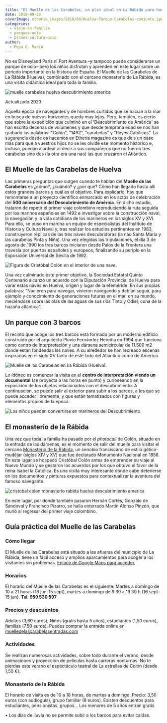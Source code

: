 ```yaml
---
title: "El Muelle de las Carabelas, un plan ideal en La Rábida para hacer con niños"
date: 2018-09-20
coverImage: etheria_images/2018/09/Huelva-Parque-Carabelas-conjunto.jpg
categories: 
  - viaje-en-familia
  - parques-ocio
  - planes-cultura-ocio
author: 
  - Pepa G. Marin
---
```


No es Disneyland París ni Port Aventura –y tampoco puede considerarse un parque de ocio– 
pero los niños disfrutan y aprenden en este lugar sobre un periodo importante en la 
historia de España. El Muelle de las Carabelas de La Rábida (Huelva), combinado con el 
cercano monasterio de La Rábida, es una visita didáctica ideal para toda la familia. 

![muelle carabelas huelva descubrimiento america](etheria_images/2018/09/Huelva-Parque-Carabelas-conjunto-1024x683.jpg "Muelle de las Carabelas en La Rábida (Huelva).")

Actualizado 2023 

Aquella época de navegantes y de hombres curtidos que se hacían a la mar en busca de 
nuevos horizontes queda muy lejos. Pero, también, es cierto que sobre la expedición que 
culminó en el 'Descubrimiento de América' se han escrito decenas de volúmenes y que 
desde temprana edad se nos han grabado las palabras: "Colón", "1492", "carabelas" y 
"Reyes Católicos". La sugerencia desde os hacemos en Etheria magazine es que deis un 
paso más para que a vuestros hijos no se les olvide ese momento histórico e, incluso, 
puedan alardear al decir a sus compañeros que no fueron tres carabelas sino dos (la otra 
era una nao) las que cruzaron el Atlántico. 

## El Muelle de las Carabelas de Huelva

Las primeras preguntas que surgen cuando te hablan del **Muelle de las Carabelas** es 
¿cómo?, ¿cuándo? y ¿por qué? Cómo han llegado hasta allí estos grandes barcos y cuál es 
el objetivo. Para explicarlo, hay que remontarse a un proyecto científico enmarcado en 
los actos de celebración del **500 aniversario del Descubrimiento de América**. En dicho 
estudio, trataron de repetir el primer viaje colombino reproduciendo la ruta seguida por 
los marinos españoles en 1492 e investigar sobre la construcción naval, la navegación y 
la vida cotidiana de los marineros en los siglos XV y XVI. Para ello, se puso en marcha 
un equipo de especialistas del Instituto de Historia y Cultura Naval y, tras realizar 
los estudios pertinentes en 1983, construyeron réplicas de las tres naves descubridoras 
(la nao Santa María y las carabelas Pinta y Niña). Una vez elegidas las tripulaciones, 
el día 3 de agosto de 1990 los tres barcos iniciaron desde Palos de la Frontera una 
travesía por puertos españoles y europeos, finalizando su periplo en la Exposición 
Universal de Sevilla de 1992. 

![Figura de Cristóbal Colón en el interior de una nave.](etheria_images/2018/09/Huelva-Parque-Carabelas-Colon-1024x684.jpg "Figura de Cristóbal Colón en el interior de una nave.")

Una vez culminado este primer objetivo, la Sociedad Estatal Quinto Centenario alcanzó un 
acuerdo con la Diputación Provincial de Huelva para varar estas naves en Huelva, origen 
y lugar de la efeméride. En sus propias palabras: "Nacieron para navegar, vivieron 
navegando y debían seguir, para ejemplo y conocimiento de generaciones futuras en el 
mar, en su mundo, meciéndose sobre las olas de las aguas de sus ríos Tinto y Odiel, cuna 
de la hazaña atlántica". 

## Un parque con 3 barcos

El recinto que acoge los tres barcos está formado por un moderno edificio construido por 
el arquitecto Pluvio Fernández Heredia en 1994 que funciona como centro de 
interpretación y una dársena semicircular de 11.500 m2 donde están fondeadas las naves. 
A su alrededor se han recreado escenas inspiradas en el siglo XV tanto de este lado del 
Atlántico como de América. 

![Muelle de las Carabelas en La Rábida (Huelva).](etheria_images/2018/09/Huelva-Parque-Carabelas-familia-1024x683.jpg "Muelle de las Carabelas en La Rábida (Huelva).")

Lo idóneo es comenzar la visita en el **centro de interpretación viendo un documental** 
(se proyecta a las horas en punto) y curioseando en la exposición de los objetos 
relacionados con el descubrimiento. A continuación, se puede salir al exterior para 
subir a los barcos, a los que se puede acceder libremente, y que están tematizados con 
figuras y elementos propios de la época. 

![Los niños pueden convertirse en marineros del Descubrimiento.](etheria_images/2018/09/muelle-carabelas-huelva-1024x705.jpg "Los niños pueden convertirse en marineros del Descubrimiento.")

## El monasterio de la Rábida

Una vez que toda la familia ha pasado por el _photocall_ de Colón, situado en la entrada 
de las dársenas, es el momento de salir del muelle para visitar el cercano [Monasterio 
de la Rábida](http://www.monasteriodelarabida.com/), un cenobio franciscano de estilo 
gótico-mudéjar (siglos XIV y XV) que fue declarado Monumento Nacional en 1856. En este 
lugar se hospedó Cristóbal Colón antes de emprender su viaje al Nuevo Mundo y se 
gestaron los acuerdos por los que obtuvo el favor de la reina Isabel la Católica. Es una 
visita muy interesante donde cabe detenerse en los documentos y pinturas expuestos para 
contextualizar la aventura del famoso navegante. 

![cristobal colon monasterio rabida huelva descubrimiento america](etheria_images/2018/09/Huelva-Monasterio-La-Rabida-1024x683.jpg "Exterior del Monasterio de La Rábida (Huelva).")

En este lugar, por donde también pasaron Hernán Cortés, Gonzalo de Sandoval y Francisco 
Pizarro, se halla enterrado Martín Alonso Pinzón, que murió al regresar del primer viaje 
colombino. 

## Guía práctica del Muelle de las Carabelas

### Cómo llegar

El Muelle de las Carabelas está situado a las afueras del municipio de La Rábida, tiene 
un fácil acceso y amplios aparcamientos para acoger a los visitantes sin problemas. [Enlace 
de Google Maps para acceder.](https://goo.gl/maps/GNF5MR2RfXDLaDmZ8) 

### Horarios

El horario del Muelle de las Carabelas es el siguiente: Martes a domingo de 10 a 21 
horas (16 jun-15 sept), martes a domingo de 9.30 a 19.30 h (16 sept-15 jun). **Tel. 959 
530 597** 

### Precios y descuentos

Adultos (3,60 euros), Niños (gratis hasta 5 años), estudiantes (1,50 euros), familias 
(7,50 euros). Puedes comprar la entrada online en [muelledelascarabelasentradas.com](https://www.muelledelascarabelasentradas.com/) 

### Actividades

Se realizan numerosas actividades, sobre todo durante el verano, desde animaciones y 
proyección de películas hasta carreras nocturnas. No te pierdas este verano el 
espectáculo teatral de La estrellas de Colón (desde 1,50 €). 

### Monasterio de la Rábida

El horario de visita es de 10 a 18 horas, de martes a domingo. Precio: 3,50 euros (con 
audioguía), grupo familiar (8 euros). Existen descuentos para estudiantes, pensionistas, 
grupos... Los menores de 5 años entran gratis. 

• Los días de lluvia no se permite subir a los barcos para evitar caídas.
